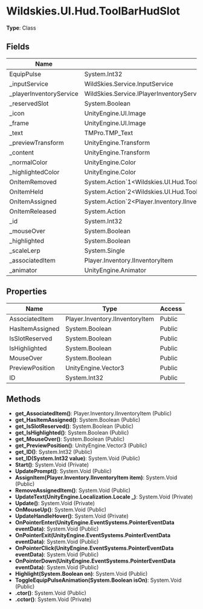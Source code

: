 ﻿# Wildskies.UI.Hud.ToolBarHudSlot

**Type**: Class

## Fields

| Name | Type | Access |
|------|------|--------|
| EquipPulse | System.Int32 | Private |
| _inputService | WildSkies.Service.InputService | Private |
| _playerInventoryService | WildSkies.Service.IPlayerInventoryService | Private |
| _reservedSlot | System.Boolean | Private |
| _icon | UnityEngine.UI.Image | Private |
| _frame | UnityEngine.UI.Image | Private |
| _text | TMPro.TMP_Text | Private |
| _previewTransform | UnityEngine.Transform | Private |
| _content | UnityEngine.Transform | Private |
| _normalColor | UnityEngine.Color | Private |
| _highlightedColor | UnityEngine.Color | Private |
| OnItemRemoved | System.Action`1<Wildskies.UI.Hud.ToolBarHudSlot> | Public |
| OnItemHeld | System.Action`2<Wildskies.UI.Hud.ToolBarHudSlot,UnityEngine.Vector2> | Public |
| OnItemAssigned | System.Action`2<Player.Inventory.IInventoryItem,Wildskies.UI.Hud.ToolBarHudSlot> | Public |
| OnItemReleased | System.Action | Public |
| _id | System.Int32 | Private |
| _mouseOver | System.Boolean | Private |
| _highlighted | System.Boolean | Private |
| _scaleLerp | System.Single | Private |
| _associatedItem | Player.Inventory.IInventoryItem | Private |
| _animator | UnityEngine.Animator | Private |

## Properties

| Name | Type | Access |
|------|------|--------|
| AssociatedItem | Player.Inventory.IInventoryItem | Public |
| HasItemAssigned | System.Boolean | Public |
| IsSlotReserved | System.Boolean | Public |
| IsHighlighted | System.Boolean | Public |
| MouseOver | System.Boolean | Public |
| PreviewPosition | UnityEngine.Vector3 | Public |
| ID | System.Int32 | Public |

## Methods

- **get_AssociatedItem()**: Player.Inventory.IInventoryItem (Public)
- **get_HasItemAssigned()**: System.Boolean (Public)
- **get_IsSlotReserved()**: System.Boolean (Public)
- **get_IsHighlighted()**: System.Boolean (Public)
- **get_MouseOver()**: System.Boolean (Public)
- **get_PreviewPosition()**: UnityEngine.Vector3 (Public)
- **get_ID()**: System.Int32 (Public)
- **set_ID(System.Int32 value)**: System.Void (Public)
- **Start()**: System.Void (Private)
- **UpdatePrompt()**: System.Void (Public)
- **AssignItem(Player.Inventory.IInventoryItem item)**: System.Void (Public)
- **RemoveAssignedItem()**: System.Void (Public)
- **UpdateText(UnityEngine.Localization.Locale _)**: System.Void (Private)
- **Update()**: System.Void (Private)
- **OnMouseUp()**: System.Void (Public)
- **UpdateHandleHover()**: System.Void (Private)
- **OnPointerEnter(UnityEngine.EventSystems.PointerEventData eventData)**: System.Void (Public)
- **OnPointerExit(UnityEngine.EventSystems.PointerEventData eventData)**: System.Void (Public)
- **OnPointerClick(UnityEngine.EventSystems.PointerEventData eventData)**: System.Void (Public)
- **OnPointerDown(UnityEngine.EventSystems.PointerEventData eventData)**: System.Void (Public)
- **Highlight(System.Boolean on)**: System.Void (Public)
- **ToggleEquipPulseAnimation(System.Boolean isOn)**: System.Void (Public)
- **.ctor()**: System.Void (Public)
- **.cctor()**: System.Void (Private)

